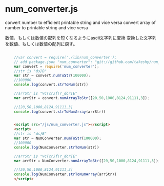 num_converter.js
============

convert number to efficient printable string and vice versa
convert array of number to printable string and vice versa

数値、もしくは数値の配列を短くなるようにascii文字列に変換
変換した文字列を数値、もしくは数値の配列に戻す。

```node.js

    //var convert = require('./lib/num_converter');
    // add package.json "num_converter": "git://github.com/takeshy/num_converter.js.git"
    var convert = require('num_converter');
    //str is "ds}B"
    var str = convert.numToStr(100000);
    //100000
    console.log(convert.strToNum(str)) 

    //arrStr is "VcTcrJf\r_dorIE"
    var arrStr = convert.numArrayToStr([20,50,1000,8124,91111,3]);
    
    //[20,50,1000,8124,91111,3]
    console.log(convert.strToNumArray(arrStr)) 

```

```html

    <script src="/js/num_converter.js"></script>
    <script>
    //str is "ds}B"
    var str = NumConverter.numToStr(100000);
    //100000
    console.log(NumConverter.strToNum(str)) 

    //arrStr is "VcTcrJf\r_dorIE"
    var arrStr = NumConverter.numArrayToStr([20,50,1000,8124,91111,3]);
    
    //[20,50,1000,8124,91111,3]
    console.log(NumConverter.strToNumArray(arrStr)) 
    </script>

```
